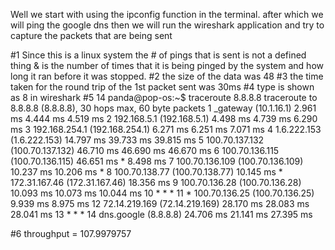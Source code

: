 Well we start with using the ipconfig function in the terminal.
after which we will ping the google dns
then we will run the wireshark application and try to capture the packets that are being sent 

#1 Since this is a linux system the # of pings that is sent is not a defined thing & is the number of times that it is being pinged by the system and how long it ran before it was stopped.
#2 the size of the data was 48
#3 the time taken for the round trip of the 1st packet sent was 30ms 
#4 type is shown as 8 in wireshark
#5 14 panda@pop-os:~$ traceroute 8.8.8.8
traceroute to 8.8.8.8 (8.8.8.8), 30 hops max, 60 byte packets
 1  _gateway (10.1.16.1)  2.961 ms  4.444 ms  4.519 ms
 2  192.168.5.1 (192.168.5.1)  4.498 ms  4.739 ms  6.290 ms
 3  192.168.254.1 (192.168.254.1)  6.271 ms  6.251 ms  7.071 ms
 4  1.6.222.153 (1.6.222.153)  14.797 ms  39.733 ms  39.815 ms
 5  100.70.137.132 (100.70.137.132)  46.710 ms  46.690 ms  46.670 ms
 6  100.70.136.115 (100.70.136.115)  46.651 ms *  8.498 ms
 7  100.70.136.109 (100.70.136.109)  10.237 ms  10.206 ms *
 8  100.70.138.77 (100.70.138.77)  10.145 ms * 172.31.167.46 (172.31.167.46)  18.356 ms
 9  100.70.136.28 (100.70.136.28)  10.093 ms  10.073 ms  10.044 ms
10  * * *
11  * 100.70.136.25 (100.70.136.25)  9.939 ms  8.975 ms
12  72.14.219.169 (72.14.219.169)  28.170 ms  28.083 ms  28.041 ms
13  * * *
14  dns.google (8.8.8.8)  24.706 ms  21.141 ms  27.395 ms

#6 throughput = 107.9979757
